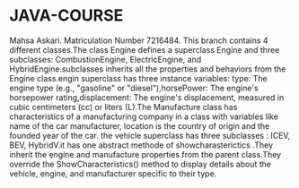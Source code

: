 # JAVA-COURSE
Mahsa Askari. Matriculation Number 7216484. This branch contains 4 different classes.The class Engine defines a superclass Engine and three subclasses: CombustionEngine, ElectricEngine, and HybridEngine.subclasses inherits all the properties and behaviors from the Engine class.engin superclass has three instance variables: type: The engine type (e.g., "gasoline" or "diesel"),horsePower: The engine's horsepower rating,displacement: The engine's displacement, measured in cubic centimeters (cc) or liters (L).The Manufacture class has characteristics of a manufacturing company in a class with variables like name of the car manufacturer, location is the country of origin and the founded year of the car. the vehicle superclass has three subclasses : ICEV, BEV, HybridV.it has one abstract methode of showcharasterictics .They inherit the engine and manufacture properties from the parent class.They override the ShowCharacteristics() method to display details about the vehicle, engine, and manufacturer specific to their type.
